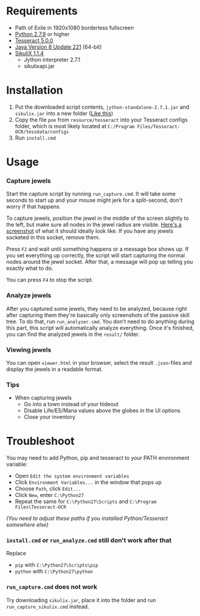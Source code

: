 

# Requirements
- Path of Exile in 1920x1080 borderless fullscreen
- [Python 2.7.9](https://www.python.org/downloads/release/python-2716/) or higher
- [Tesseract 5.0.0](https://github.com/UB-Mannheim/tesseract/wiki)
- [Java Version 8 Update 221](https://java.com/en/download/manual.jsp) (64-bit)
- [SikuliX 1.1.4](https://raiman.github.io/SikuliX1/downloads.html)
    - Jython interpreter 2.7.1
    - sikulixapi.jar

# Installation
1) Put the downloaded script contents, `jython-standalone-2.7.1.jar` and `sikulix.jar` into a new folder ([Like this](https://i.imgur.com/WfiUu1w.png))
2) Copy the file `poe` from `resource/tesseract` into your Tesseract configs folder, which is most likely located at `C:/Program Files/Tesseract-OCR/tessdata/configs`
3) Run `install.cmd`

# Usage
### Capture jewels
Start the capture script by running `run_capture.cmd`. It will take some seconds to start up and your mouse might jerk for a split-second, don't worry if that happens.

To capture jewels, position the jewel in the middle of the screen slightly to the left, but make sure all nodes in the jewel radius are visible. [Here's a screenshot](https://i.imgur.com/QWpc3K5.jpg) of what it should ideally look like. If you have any jewels socketed in this socket, remove them.

Press `F2` and wait until something happens or a message box shows up. If you set everything up correctly, the script will start capturing the normal nodes around the jewel socket. After that, a message will pop up telling you exactly what to do.

You can press `F4` to stop the script.

### Analyze jewels
After you captured some jewels, they need to be analyzed, because right after capturing them they're basically only screenshots of the passive skill tree. To do that, run `run_analyzer.cmd`. You don't need to do anything during this part, this script will automatically analyze everything. Once it's finished, you can find the analyzed jewels in the `result/` folder.

### Viewing jewels
You can open `viewer.html` in your browser, select the result `.json`-files and display the jewels in a readable format.

### Tips
- When capturing jewels
	- Go into a town instead of your hideout
	- Disable Life/ES/Mana values above the globes in the UI options
	- Close your inventory

# Troubleshoot
You may need to add Python, pip and tesseract to your PATH environment variable:
- Open `Edit the system environment variables`
- Click `Environment Variables...` in the window that pops up
- Choose `Path`, click `Edit...`
- Click `New`, enter `C:\Python27`
- Repeat the same for `C:\Python27\Scripts` and `C:\Program Files\Tesseract-OCR`

*(You need to adjust these paths if you installed Python/Tesseract somewhere else)*

### `install.cmd` or `run_analyze.cmd` still don't work after that

Replace
- `pip` with `C:\Python27\Scripts\pip`
- `python` with `C:\Python27\python`

### `run_capture.cmd` does not work
Try downloading `sikulix.jar`, place it into the folder and run `run_capture_sikulix.cmd` instead.
